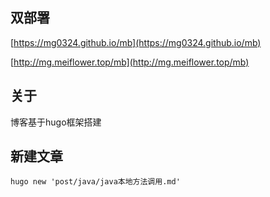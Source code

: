 
## 双部署
[https://mg0324.github.io/mb](https://mg0324.github.io/mb)

[http://mg.meiflower.top/mb](http://mg.meiflower.top/mb)

## 关于
博客基于hugo框架搭建

## 新建文章
```
hugo new 'post/java/java本地方法调用.md'
```